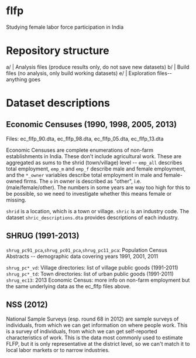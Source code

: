 # flfp
Studying female labor force participation in India

# Repository structure

a/ | Analysis files (produce results only, do not save new datasets)
b/ | Build files (no analysis, only build working datasets)
e/ | Exploration files-- anything goes

# Dataset descriptions

## Economic Censuses (1990, 1998, 2005, 2013)

Files: ec_flfp_90.dta, ec_flfp_98.dta, ec_flfp_05.dta, ec_flfp_13.dta

Economic Censuses are complete enumerations of non-farm establishments
in India. These don't include agricultural work. These are aggregated
as sums to the shrid (town/village) level -- `emp_all` describes total
employment, `emp_m` and `emp_f` describe male and female employment,
and the `*_owner` variables describe total employment in male and
female-owned firms. The `o` in owner is described as "other",
i.e. (male/female/other). The numbers in some years are way too high
for this to be possible, so we need to investigate whether this means
female or missing.

`shrid` is a location, which is a town or village. `shric` is an
industry code. The dataset `shric_descriptions.dta` provides
descriptions of each industry.

## SHRUG (1991-2013)


`shrug_pc91_pca`,`shrug_pc01_pca`,`shrug_pc11_pca`: Population Census Abstracts -- demographic data
covering years 1991, 2001, 2011

`shrug_pc*_vd`: Village directories: list of village public goods (1991-2011)
`shrug_pc*_td`: Town directories: list of urban public goods (1991-2011)
`shrug_ec13`: 2013 Economic Census: more info on non-farm
employment but the same underlying data as the ec_flfp files above.

## NSS (2012)

National Sample Surveys (esp. round 68 in 2012) are sample surveys of
individuals, from which we can get information on where people
work. This is a survey of individuals, from which we can get
self-reported characteristics of work. This is the data most commonly
used to estimate FLFP, but it is only representative at the district
level, so we can't match it to local labor markets or to narrow
industries.

